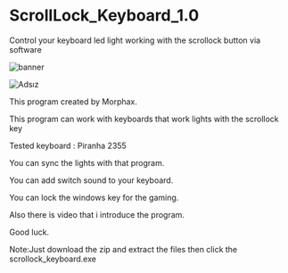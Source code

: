 # ScrollLock_Keyboard_1.0

Control your keyboard led light working with the scrollock button via software

![banner](https://user-images.githubusercontent.com/61086421/146681044-cc2a8399-2bc9-415c-95d6-8b17ac5693a0.jpg)

![Adsız](https://user-images.githubusercontent.com/61086421/146681053-778a3d1b-1ea3-400e-a0fb-f030856ba204.png)

This program created by Morphax.

This program can work with keyboards that work lights with the scrollock key

Tested keyboard : Piranha 2355

You can sync the lights with that program.

You can add switch sound to your keyboard.

You can lock the windows key for the gaming.

Also there is video that i introduce the program.

Good luck.
 
Note:Just download the zip and extract the files then click the scrollock_keyboard.exe
